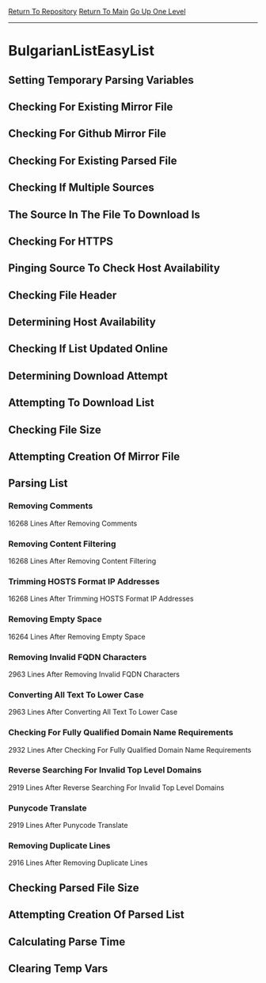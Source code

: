 [Return To Repository](https://github.com/bast69/piholeparser/)
[Return To Main](https://github.com/bast69/piholeparser/blob/master/RecentRunLogs/Mainlog.md)
[Go Up One Level](https://github.com/bast69/piholeparser/blob/master/RecentRunLogs/TopLevelScripts/30-Processing-External-Blacklists.md)
____________________________________
# BulgarianListEasyList
## Setting Temporary Parsing Variables
## Checking For Existing Mirror File
## Checking For Github Mirror File
## Checking For Existing Parsed File
## Checking If Multiple Sources
## The Source In The File To Download Is
## Checking For HTTPS
## Pinging Source To Check Host Availability
## Checking File Header
## Determining Host Availability
## Checking If List Updated Online
## Determining Download Attempt
## Attempting To Download List
## Checking File Size
## Attempting Creation Of Mirror File
## Parsing List
### Removing Comments
16268 Lines After Removing Comments
### Removing Content Filtering
16268 Lines After Removing Content Filtering
### Trimming HOSTS Format IP Addresses
16268 Lines After Trimming HOSTS Format IP Addresses
### Removing Empty Space
16264 Lines After Removing Empty Space
### Removing Invalid FQDN Characters
2963 Lines After Removing Invalid FQDN Characters
### Converting All Text To Lower Case
2963 Lines After Converting All Text To Lower Case
### Checking For Fully Qualified Domain Name Requirements
2932 Lines After Checking For Fully Qualified Domain Name Requirements
### Reverse Searching For Invalid Top Level Domains
2919 Lines After Reverse Searching For Invalid Top Level Domains
### Punycode Translate
2919 Lines After Punycode Translate
### Removing Duplicate Lines
2916 Lines After Removing Duplicate Lines
## Checking Parsed File Size
## Attempting Creation Of Parsed List
## Calculating Parse Time
## Clearing Temp Vars
